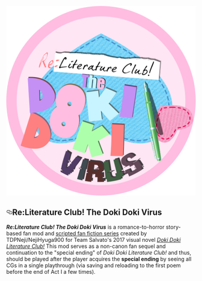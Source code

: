   <div id="readme" class="readme blob instapaper_body">
    <article class="markdown-body entry-content" itemprop="text"><p><a href="https://raw.githubusercontent.com/Thunder-Dragon-Productions/Re-Literature-Club-The-Doki-Doki-Virus/master/game/mod_assets/ReLC-TDDVLogo.png" target="_blank"><img src="https://raw.githubusercontent.com/Thunder-Dragon-Productions/Re-Literature-Club-The-Doki-Doki-Virus/master/game/mod_assets/ReLC-TDDVLogo.png" alt="ReLC!TDDV" style="max-width:100%;"></a></p>
<h1><a href="#ddlcthe-normal-vn" aria-hidden="true" class="anchor" id="user-content-ddlcthe-normal-vn"><svg aria-hidden="true" class="octicon octicon-link" height="16" version="1.1" viewBox="0 0 16 16" width="16"><path fill-rule="evenodd" d="M4 9h1v1H4c-1.5 0-3-1.69-3-3.5S2.55 3 4 3h4c1.45 0 3 1.69 3 3.5 0 1.41-.91 2.72-2 3.25V8.59c.58-.45 1-1.27 1-2.09C10 5.22 8.98 4 8 4H4c-.98 0-2 1.22-2 2.5S3 9 4 9zm9-3h-1v1h1c1 0 2 1.22 2 2.5S13.98 12 13 12H9c-.98 0-2-1.22-2-2.5 0-.83.42-1.64 1-2.09V6.25c-1.09.53-2 1.84-2 3.25C6 11.31 7.55 13 9 13h4c1.45 0 3-1.69 3-3.5S14.5 6 13 6z"></path></svg></a>Re:Literature Club! The Doki Doki Virus</h1>
<p><i><b>Re:Literature Club! The Doki Doki Virus</i></b> is a romance-to-horror story-based fan mod and <a href="https://sta.sh/2x0ii6hq2c3">scripted fan fiction series</a> created by TDPNeji/NejiHyuga900 for Team Salvato's 2017 visual novel <i><a href="http://ddlc.moe/">Doki Doki Literature Club!</a></i> This mod serves as a non-canon fan sequel and continuation to the "special ending" of <i>Doki Doki Literature Club!</i> and thus, should be played after the player acquires the <b>special ending</b> by seeing all CGs in a single playthrough (via saving and reloading to the first poem before the end of Act I a few times).</p>
